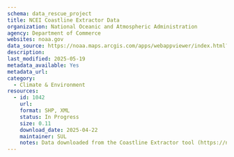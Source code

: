 ```yaml
---
schema: data_rescue_project 
title: NCEI Coastline Extractor Data
organization: National Oceanic and Atmospheric Administration
agency: Department of Commerce
websites: noaa.gov
data_source: https://noaa.maps.arcgis.com/apps/webappviewer/index.html?id=2be2d19544414752b3088b81ae3f70dd
description: 
last_modified: 2025-05-19
metadata_available: Yes
metadata_url: 
category:
  - Climate & Environment 
resources:
  - id: 1042
    url: 
    format: SHP, XML
    status: In Progress
    size: 0.11
    download_date: 2025-04-22
    maintainer: SUL
    notes: Data downloaded from the Coastline Extractor tool (https://noaa.maps.arcgis.com/apps/webappviewer/index.html?id=2be2d19544414752b3088b81ae3f70dd) on April 22, 2025. Tried to download all of the data by selecting two separate polygons that together covered all the continents. Selected the high resolution download. Each zipfile is one of the two polygons used to download data.
---
```

